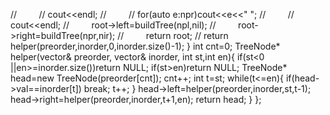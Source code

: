 //         // cout<<endl;
//         // for(auto e:npr)cout<<e<<" ";
//         // cout<<endl;
//         root->left=buildTree(npl,nil);
//         root->right=buildTree(npr,nir);
//         return root;
// return helper(preorder,inorder,0,inorder.size()-1);
}
int cnt=0;
TreeNode* helper(vector<int>& preorder, vector<int>& inorder, int st,int en){
if(st<0 ||en>=inorder.size())return NULL;
if(st>en)return NULL;
TreeNode* head=new TreeNode(preorder[cnt]);
cnt++;
int t=st;
while(t<=en){
if(head->val==inorder[t]) break;
t++;
}
head->left=helper(preorder,inorder,st,t-1);
head->right=helper(preorder,inorder,t+1,en);
return head;
}
};
​